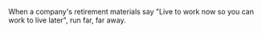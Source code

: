 When a company's retirement materials say "Live to work now so you can work to live later", run far, far away.